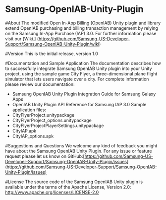# Samsung-OpenIAB-Unity-Plugin

#About
The modified Open In-App Billing (OpenIAB) Unity plugin and library extend OpenIAB purchasing and billing transaction management by relying on the Samsung In-App Purchase (IAP) 3.0. For further information please visit our [Wiki.] (https://github.com/Samsung-US-Developer-Support/Samsung-OpenIAB-Unity-Plugin/wiki)

#Version 
This is the initial release, version 1.0

#Documentation and Sample Application
The documentation describes how to successfully integrate Samsung OpenIAB Unity plugin into your Unity project, using the sample game City Flyer, a three-dimensional plane flight simulator that lets users navigate over a city. For complete information please review our documentation:
* Samsung OpenIAB Unity Plugin Integration Guide for Samsung Galaxy Apps
* OpenIAB Unity Plugin API Reference for Samsung IAP 3.0
Sample application files:
* CityFlyerProject.unitypackage
* CityFlyerProject_options.unitypackage
* CityFlyerProjectPlayerSettings.unitypackage
* CityIAP.apk
* CityIAP_options.apk

#Suggestions and Questions
We welcome any kind of feedback you might have about the Samsung OpenIAB Unity Plugin. 
For any issue or feature request please let us know on GitHub:[https://github.com/Samsung-US-Developer-Support/Samsung-OpenIAB-Unity-Plugin/issues](https://github.com/Samsung-US-Developer-Support/Samsung-OpenIAB-Unity-Plugin/issues)

#License
The source code of the Samsung OpenIAB Unity plugin is available under the terms of the Apache License, Version 2.0: http://www.apache.org/licenses/LICENSE-2.0
